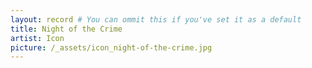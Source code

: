 ```yaml
---
layout: record # You can ommit this if you've set it as a default
title: Night of the Crime
artist: Icon
picture: /_assets/icon_night-of-the-crime.jpg
---
```


